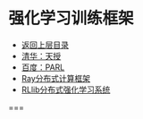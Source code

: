 # 强化学习训练框架

* [返回上层目录](../machine-learning-training-framework.md)
* [清华：天授]()
* [百度：PARL]() 
* [Ray分布式计算框架](ray/ray.md)
* [RLlib分布式强化学习系统](rllib/rllib.md)



===

